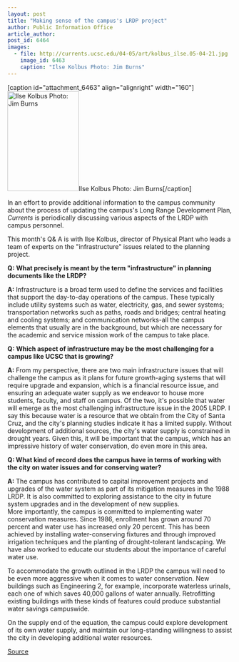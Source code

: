 ```yaml
---
layout: post
title: "Making sense of the campus's LRDP project"
author: Public Information Office
article_author: 
post_id: 6464
images:
  - file: http://currents.ucsc.edu/04-05/art/kolbus_ilse.05-04-21.jpg
    image_id: 6463
    caption: "Ilse Kolbus Photo: Jim Burns"
---
```


[caption id="attachment_6463" align="alignright" width="160"]<a href="http://dev-ucsc-news.pantheonsite.io/wp-content/uploads/2005/04/kolbus_ilse.05-04-21.jpg"><img class="size-full wp-image-6463" src="http://dev-ucsc-news.pantheonsite.io/wp-content/uploads/2005/04/kolbus_ilse.05-04-21.jpg" alt="Ilse Kolbus Photo: Jim Burns" width="160" height="224" /></a>Ilse Kolbus Photo: Jim Burns[/caption]
<a name="content" id="content"></a>
<p>
  In an effort to provide additional information to the campus community about the process of updating the campus's Long Range Development Plan, <i>Currents</i> is periodically discussing various aspects of the LRDP with campus personnel.
</p>
<p>
  This month's Q&amp; A is with Ilse Kolbus, director of Physical Plant who leads a team of experts on the "infrastructure" issues related to the planning project.<br>
</p>
<p>
  <b>Q:</b> <b>What precisely is meant by the term "infrastructure" in planning documents like the LRDP?</b><br>
</p>
<p>
  <b>A:</b> Infrastructure is a broad term used to define the services and facilities that support the day-to-day operations of the campus. These typically include utility systems such as water, electricity, gas, and sewer systems; transportation networks such as paths, roads and bridges; central heating and cooling systems; and communication networks-all the campus elements that usually are in the background, but which are necessary for the academic and service mission work of the campus to take place.<br>
</p>
<p>
  <b>Q:</b> <b>Which aspect of infrastructure may be the most challenging for a campus like UCSC that is growing?</b><br>
</p>
<p>
  <b>A:</b> From my perspective, there are two main infrastructure issues that will challenge the campus as it plans for future growth-aging systems that will require upgrade and expansion, which is a financial resource issue, and ensuring an adequate water supply as we endeavor to house more students, faculty, and staff on campus. Of the two, it's possible that water will emerge as the most challenging infrastructure issue in the 2005 LRDP. I say this because water is a resource that we obtain from the City of Santa Cruz, and the city's planning studies indicate it has a limited supply. Without development of additional sources, the city's water supply is constrained in drought years. Given this, it will be important that the campus, which has an impressive history of water conservation, do even more in this area.<br>
</p>
<p>
  <b>Q: What kind of record does the campus have in terms of working with the city on water issues and for conserving water?</b><br>
</p>
<p>
  <b>A:</b> The campus has contributed to capital improvement projects and upgrades of the water system as part of its mitigation measures in the 1988 LRDP. It is also committed to exploring assistance to the city in future system upgrades and in the development of new supplies.<br>
  More importantly, the campus is committed to implementing water conservation measures. Since 1986, enrollment has grown around 70 percent and water use has increased only 20 percent. This has been achieved by installing water-conserving fixtures and through improved irrigation techniques and the planting of drought-tolerant landscaping. We have also worked to educate our students about the importance of careful water use.<br>
</p>
<p>
  To accommodate the growth outlined in the LRDP the campus will need to be even more aggressive when it comes to water conservation. New buildings such as Engineering 2, for example, incorporate waterless urinals, each one of which saves 40,000 gallons of water annually. Retrofitting existing buildings with these kinds of features could produce substantial water savings campuswide.<br>
</p>
<p>
  On the supply end of the equation, the campus could explore development of its own water supply, and maintain our long-standing willingness to assist the city in developing additional water resources.<br>
</p>
<p><a href="http://www1.ucsc.edu/currents/04-05/art/lrdp.asp" title="Permalink to lrdp">Source</a></p>
